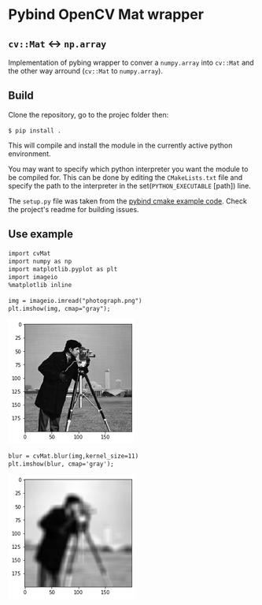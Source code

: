 # Pybind OpenCV Mat wrapper
## `cv::Mat` <-> `np.array`

Implementation of pybing wrapper to conver a `numpy.array` into `cv::Mat` and the other way arround (`cv::Mat` to `numpy.array`).

## Build
Clone the repository, go to the projec folder then:

```$ pip install .```

This will compile and install the module in the currently active python environment.

You may want to specify which python interpreter you want the module to be compiled for. This can be done by editing the `CMakeLists.txt` file and specify the path to the interpreter in the set(`PYTHON_EXECUTABLE` [path]) line.

The `setup.py` file was taken from the [pybind cmake example code](https://github.com/pybind/cmake_example). Check the project's readme for building issues.

## Use example

```{python}
import cvMat
import numpy as np
import matplotlib.pyplot as plt
import imageio
%matplotlib inline

img = imageio.imread("photograph.png")
plt.imshow(img, cmap="gray");
```

![png](images/output_0_0.png)

```{python}
blur = cvMat.blur(img,kernel_size=11)
plt.imshow(blur, cmap='gray');
```

![png](images/output_1_0.png)

